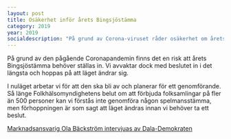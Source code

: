 ```yaml
---
layout: post
title: Osäkerhet inför årets Bingsjöstämma
category: 2019
year: 2019
socialdescription: "På grund av Corona-viruset råder osäkerhet om årets Bingsjöstämma kommer att kunna genomföras"
---
```


På grund av den pågående Coronapandemin finns det en risk att årets Bingsjöstämma behöver ställas in. Vi avvaktar dock med beslutet in i det längsta och hoppas på att läget ändrar sig.

I nuläget arbetar vi för att den ska bli av och planerar för ett genomförande. Så länge Folkhälsomyndighetens belut om att förbjuda folksamlingar på fler än 500 personer kan vi förstås inte genomföra någon spelmansstämma, men förhoppningen är som sagt att läget ändras innan vi behöver ta ett beslut.

[Marknadsansvarig Ola Bäckström intervjuas av Dala-Demokraten](https://www.dalademokraten.se/artikel/coronapandemin-sa-blir-det-med-arets-bingsjostamma)

